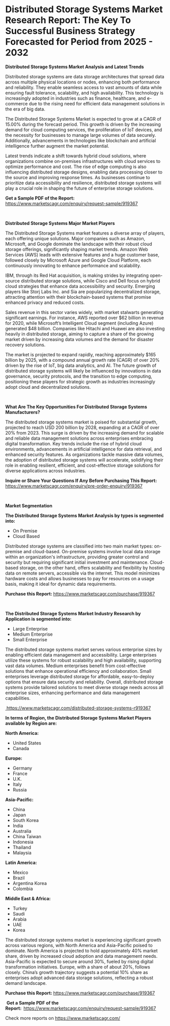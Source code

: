 <p><h1>Distributed Storage Systems Market Research Report: The Key To Successful Business Strategy Forecasted for Period from 2025 - 2032</h1></p><p><strong>Distributed Storage Systems Market Analysis and Latest Trends</strong></p>
<p><p>Distributed storage systems are data storage architectures that spread data across multiple physical locations or nodes, enhancing both performance and reliability. They enable seamless access to vast amounts of data while ensuring fault tolerance, scalability, and high availability. This technology is increasingly adopted in industries such as finance, healthcare, and e-commerce due to the rising need for efficient data management solutions in the era of big data.</p><p>The Distributed Storage Systems Market is expected to grow at a CAGR of 15.00% during the forecast period. This growth is driven by the increasing demand for cloud computing services, the proliferation of IoT devices, and the necessity for businesses to manage large volumes of data securely. Additionally, advancements in technologies like blockchain and artificial intelligence further augment the market potential. </p><p>Latest trends indicate a shift towards hybrid cloud solutions, where organizations combine on-premises infrastructures with cloud services to optimize performance and cost. The rise of edge computing is also influencing distributed storage designs, enabling data processing closer to the source and improving response times. As businesses continue to prioritize data accessibility and resilience, distributed storage systems will play a crucial role in shaping the future of enterprise storage solutions.</p></p>
<p><strong>Get a Sample PDF of the Report:&nbsp;</strong> <a href="https://www.marketscagr.com/enquiry/request-sample/919367?utm_campaign=2039&utm_medium=2&utm_source=Github&utm_content=ia&utm_term=05032025&utm_id=distributed-storage-systems">https://www.marketscagr.com/enquiry/request-sample/919367</a></p>
<p>&nbsp;</p>
<p><strong>Distributed Storage Systems Major Market Players</strong></p>
<p><p>The Distributed Storage Systems market features a diverse array of players, each offering unique solutions. Major companies such as Amazon, Microsoft, and Google dominate the landscape with their robust cloud storage offerings, significantly shaping market trends. Amazon Web Services (AWS) leads with extensive features and a huge customer base, followed closely by Microsoft Azure and Google Cloud Platform, each continuously innovating to enhance performance and scalability.</p><p>IBM, through its Red Hat acquisition, is making strides by integrating open-source distributed storage solutions, while Cisco and Dell focus on hybrid cloud strategies that enhance data accessibility and security. Emerging players like Storj Labs Inc. and Sia are popularizing decentralized storage, attracting attention with their blockchain-based systems that promise enhanced privacy and reduced costs.</p><p>Sales revenue in this sector varies widely, with market stalwarts generating significant earnings. For instance, AWS reported over $62 billion in revenue for 2020, while Microsoft’s Intelligent Cloud segment (including Azure) generated $48 billion. Companies like Hitachi and Huawei are also investing heavily in distributed storage, aiming to capture a share of the growing market driven by increasing data volumes and the demand for disaster recovery solutions.</p><p>The market is projected to expand rapidly, reaching approximately $165 billion by 2025, with a compound annual growth rate (CAGR) of over 20% driven by the rise of IoT, big data analytics, and AI. The future growth of distributed storage systems will likely be influenced by innovations in data governance, security protocols, and the transition to edge computing, positioning these players for strategic growth as industries increasingly adopt cloud and decentralized solutions.</p></p>
<p>&nbsp;</p>
<p><strong>What Are The Key Opportunities For Distributed Storage Systems Manufacturers?</strong></p>
<p><p>The distributed storage systems market is poised for substantial growth, projected to reach USD 200 billion by 2028, expanding at a CAGR of over 20% from 2023. This surge is driven by the increasing demand for scalable and reliable data management solutions across enterprises embracing digital transformation. Key trends include the rise of hybrid cloud environments, advancements in artificial intelligence for data retrieval, and enhanced security features. As organizations tackle massive data volumes, the adoption of distributed storage systems will accelerate, solidifying their role in enabling resilient, efficient, and cost-effective storage solutions for diverse applications across industries.</p></p>
<p><strong>Inquire or Share Your Questions If Any Before Purchasing This Report:</strong> <a href="https://www.marketscagr.com/enquiry/pre-order-enquiry/919367?utm_campaign=2039&utm_medium=2&utm_source=Github&utm_content=ia&utm_term=05032025&utm_id=distributed-storage-systems">https://www.marketscagr.com/enquiry/pre-order-enquiry/919367</a></p>
<p>&nbsp;</p>
<p><strong>Market Segmentation</strong></p>
<p><strong>The Distributed Storage Systems Market Analysis by types is segmented into:</strong></p>
<p><ul><li>On Premise</li><li>Cloud Based</li></ul></p>
<p><p>Distributed storage systems are classified into two main market types: on-premise and cloud-based. On-premise systems involve local data storage within an organization's infrastructure, providing greater control and security but requiring significant initial investment and maintenance. Cloud-based storage, on the other hand, offers scalability and flexibility by hosting data on remote servers, accessible via the internet. This model minimizes hardware costs and allows businesses to pay for resources on a usage basis, making it ideal for dynamic data requirements.</p></p>
<p><strong>Purchase this Report:&nbsp;</strong><a href="https://www.marketscagr.com/purchase/919367?utm_campaign=2039&utm_medium=2&utm_source=Github&utm_content=ia&utm_term=05032025&utm_id=distributed-storage-systems">https://www.marketscagr.com/purchase/919367</a></p>
<p>&nbsp;</p>
<p><strong>The Distributed Storage Systems Market Industry Research by Application is segmented into:</strong></p>
<p><ul><li>Large Enterprise</li><li>Medium Enterprise</li><li>Small Enterprise</li></ul></p>
<p><p>The distributed storage systems market serves various enterprise sizes by enabling efficient data management and accessibility. Large enterprises utilize these systems for robust scalability and high availability, supporting vast data volumes. Medium enterprises benefit from cost-effective solutions that enhance operational efficiency and collaboration. Small enterprises leverage distributed storage for affordable, easy-to-deploy options that ensure data security and reliability. Overall, distributed storage systems provide tailored solutions to meet diverse storage needs across all enterprise sizes, enhancing performance and data management capabilities.</p></p>
<p><a href="https://www.marketscagr.com/distributed-storage-systems-r919367?utm_campaign=2039&utm_medium=2&utm_source=Github&utm_content=ia&utm_term=05032025&utm_id=distributed-storage-systems">&nbsp;https://www.marketscagr.com/distributed-storage-systems-r919367</a></p>
<p><strong>In terms of Region, the Distributed Storage Systems Market Players available by Region are:</strong></p>
<p>
    <p> <strong> North America: </strong>
        <ul>
            <li>United States</li>
            <li>Canada</li>
        </ul>
        </p> 
    <p> <strong> Europe: </strong>
        <ul>
            <li>Germany</li>
            <li>France</li>
            <li>U.K.</li>
            <li>Italy</li>
            <li>Russia</li>
        </ul>
        </p> 
    <p> <strong> Asia-Pacific: </strong>
        <ul>
            <li>China</li>
            <li>Japan</li>
            <li>South Korea</li>
            <li>India</li>
            <li>Australia</li>
            <li>China Taiwan</li>
            <li>Indonesia</li>
            <li>Thailand</li>
            <li>Malaysia</li>
        </ul>
        </p> 
    <p> <strong> Latin America: </strong>
        <ul>
            <li>Mexico</li>
            <li>Brazil</li>
            <li>Argentina Korea</li>
            <li>Colombia</li>
        </ul>
        </p> 
    <p> <strong> Middle East & Africa: </strong>
        <ul>
            <li>Turkey</li>
            <li>Saudi</li>
            <li>Arabia</li>
            <li>UAE</li>
            <li>Korea</li>
        </ul>
    </p>
    </p>
<p><p>The distributed storage systems market is experiencing significant growth across various regions, with North America and Asia-Pacific poised to dominate. North America is projected to hold approximately 40% market share, driven by increased cloud adoption and data management needs. Asia-Pacific is expected to secure around 30%, fueled by rising digital transformation initiatives. Europe, with a share of about 20%, follows closely. China’s growth trajectory suggests a potential 10% share as enterprises adopt advanced data storage solutions, reflecting a robust demand landscape.</p></p>
<p><strong>Purchase this Report: </strong><a href="https://www.marketscagr.com/purchase/919367?utm_campaign=2039&utm_medium=2&utm_source=Github&utm_content=ia&utm_term=05032025&utm_id=distributed-storage-systems">https://www.marketscagr.com/purchase/919367</a></p>
<p>&nbsp;<strong>Get a Sample PDF of the Report:&nbsp;&nbsp;</strong><a href="https://www.marketscagr.com/enquiry/request-sample/919367?utm_campaign=2039&utm_medium=2&utm_source=Github&utm_content=ia&utm_term=05032025&utm_id=distributed-storage-systems">https://www.marketscagr.com/enquiry/request-sample/919367</a></p>
<p><strong></strong></p>
<p>Check more reports on <a href="https://www.marketscagr.com/?utm_campaign=2039&utm_medium=2&utm_source=Github&utm_content=ia&utm_term=05032025&utm_id=distributed-storage-systems">https://www.marketscagr.com/</a></p>